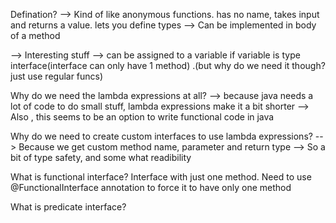 Defination?
--> Kind of like anonymous functions. has no name, takes input and returns a value. lets you define types
--> Can be implemented in body of a method

--> Interesting stuff
--> can be assigned to a variable if variable is type interface(interface can only have 1 method) .(but why do we need it though? just use regular funcs)

Why do we need the lambda expressions at all?
-->  because java needs a lot of code to do small stuff, lambda expressions make it a bit shorter
--> Also , this seems to be an option to write functional code in java

Why do we need to create custom interfaces to use lambda expressions?
--> Because we get custom method name, parameter and return type
--> So a bit of type safety, and some what readibility

What is functional interface?
Interface with just one method. Need to use @FunctionalInterface annotation to force it to have only one method



What is predicate interface?